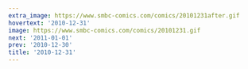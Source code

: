 ```yaml
---
extra_image: https://www.smbc-comics.com/comics/20101231after.gif
hovertext: '2010-12-31'
image: https://www.smbc-comics.com/comics/20101231.gif
next: '2011-01-01'
prev: '2010-12-30'
title: '2010-12-31'
---
```

